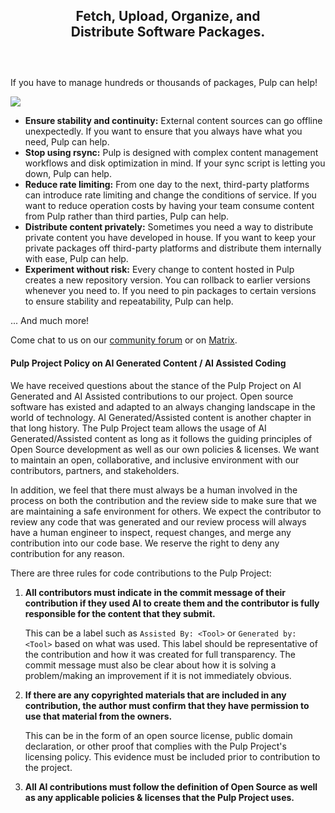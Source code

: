<div style="width:70%;text-align:center;margin:0 auto;margin-bottom:60px;">
  <p>
    <h2>Fetch, Upload, Organize, and Distribute Software Packages.</h2>
  </p>
</div>

If you have to manage hundreds or thousands of packages, Pulp can help!

![](https://pulpproject.org/pulpcore/docs/assets/pulp-101.png)

* **Ensure stability and continuity:** External content sources can go offline unexpectedly.
If you want to ensure that you always have what you need, Pulp can help.
* **Stop using rsync:** Pulp is designed with complex content management workflows and disk optimization in mind.
If your sync script is letting you down, Pulp can help.
* **Reduce rate limiting:** From one day to the next, third-party platforms can introduce rate limiting and change the conditions of service.
If you want to reduce operation costs by having your team consume content from Pulp rather than third parties, Pulp can help.
* **Distribute content privately:** Sometimes you need a way to distribute private content you have developed in house.
If you want to keep your private packages off third-party platforms and distribute them internally with ease, Pulp can help.
* **Experiment without risk:** Every change to content hosted in Pulp creates a new repository version. You can rollback to earlier versions whenever you need to.
If you need to pin packages to certain versions to ensure stability and repeatability, Pulp can help.

... And much more!

Come chat to us on our [community forum](https://discourse.pulpproject.org/) or on [Matrix](https://matrix.to/#/#pulp:matrix.org).

#### Pulp Project Policy on AI Generated Content / AI Assisted Coding

[//]: # (This policy is a copy of https://github.com/pulp/pulp-docs/blob/main/pulpproject.org/help/more/governance/ai_policy.md . They need to be kept in sync.)

We have received questions about the stance of the Pulp Project on AI Generated and AI Assisted contributions to our project.
Open source software has existed and adapted to an always changing landscape in the world of technology.
AI Generated/Assisted content is another chapter in that long history.
The Pulp Project team allows the usage of AI Generated/Assisted content as long as it follows the guiding principles of Open Source development as well as our own policies & licenses.
We want to maintain an open, collaborative, and inclusive environment with our contributors, partners, and stakeholders.

In addition, we feel that there must always be a human involved in the process on both the contribution and the review side to make sure that we are maintaining a safe environment for others.
We expect the contributor to review any code that was generated and our review process will always have a human engineer to inspect, request changes, and merge any contribution into our code base.
We reserve the right to deny any contribution for any reason.

There are three rules for code contributions to the Pulp Project:

1. **All contributors must indicate in the commit message of their contribution if they used AI to create them and the contributor is fully responsible for the content that they submit.**

    This can be a label such as `Assisted By: <Tool>` or `Generated by: <Tool>` based on what was used.
    This label should be representative of the contribution and how it was created for full transparency.
    The commit message must also be clear about how it is solving a problem/making an improvement if it is not immediately obvious.

2. **If there are any copyrighted materials that are included in any contribution, the author must confirm that they have permission to use that material from the owners.**

    This can be in the form of an open source license, public domain declaration, or other proof that complies with the Pulp Project's licensing policy.
    This evidence must be included prior to contribution to the project.

3. **All AI contributions must follow the definition of Open Source as well as any applicable policies & licenses that the Pulp Project uses.**

&nbsp;
